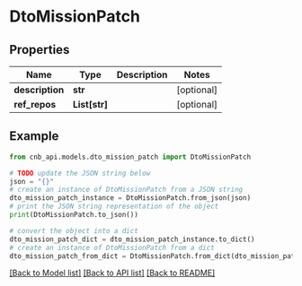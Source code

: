 # DtoMissionPatch


## Properties

Name | Type | Description | Notes
------------ | ------------- | ------------- | -------------
**description** | **str** |  | [optional] 
**ref_repos** | **List[str]** |  | [optional] 

## Example

```python
from cnb_api.models.dto_mission_patch import DtoMissionPatch

# TODO update the JSON string below
json = "{}"
# create an instance of DtoMissionPatch from a JSON string
dto_mission_patch_instance = DtoMissionPatch.from_json(json)
# print the JSON string representation of the object
print(DtoMissionPatch.to_json())

# convert the object into a dict
dto_mission_patch_dict = dto_mission_patch_instance.to_dict()
# create an instance of DtoMissionPatch from a dict
dto_mission_patch_from_dict = DtoMissionPatch.from_dict(dto_mission_patch_dict)
```
[[Back to Model list]](../README.md#documentation-for-models) [[Back to API list]](../README.md#documentation-for-api-endpoints) [[Back to README]](../README.md)


